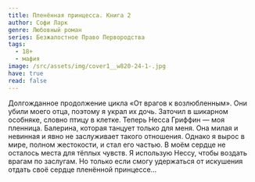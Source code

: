 ```yaml
---
title: Пленённая принцесса. Книга 2
author: Софи Ларк
genre: Любовный роман
series: Безжалостное Право Первородства
tags:
  - 18+
  - мафия
image: /src/assets/img/cover1__w820-24-1-.jpg
have: true
read: false
---
```

Долгожданное продолжение цикла «От врагов к возлюбленным». Они убили моего отца, поэтому я украл их дочь. Заточил в шикарном особняке, словно птицу в клетке. Теперь Несса Гриффин — моя пленница. Балерина, которая танцует только для меня. Она милая и невинная и явно не заслуживает такого отношения. Однако я вырос в мире, полном жестокости, и стал его частью. В моём сердце не осталось места для тёплых чувств. Я использую Нессу, чтобы воздать врагам по заслугам. Но только если смогу удержаться от искушения отдать своё сердце пленённой принцессе…
